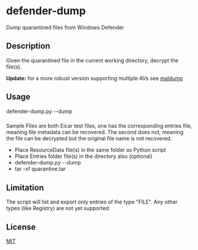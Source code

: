 # defender-dump

Dump quarantined files from Windows Defender

## Description

Given the quarantined file in the current working directory, decrypt the file(s).

**Update:** for a more robust version supporting multiple AVs see [maldump](https://github.com/NUKIB/maldump)

## Usage

defender-dump.py --dump

###
Sample Files are both Eicar test files, one has the corresponding entries file, meaning file metadata can be recovered. The second does not, meaning the file can be decrypted but the original file name is not recovered.

- Place ResourceData file(s) in the same folder as Python script
- Place Entries folder file(s) in the directory also (optional)
- defender-dump.py --dump
- tar -xf quarantine.tar

## Limitation

The script will list and export only entries of the type "FILE". Any other types (like Registry) are not yet supported.

## License
[MIT](https://choosealicense.com/licenses/mit/)
